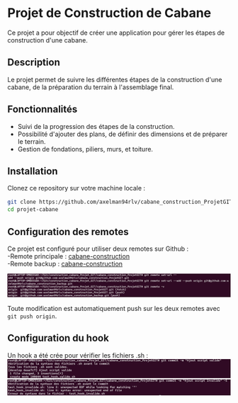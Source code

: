 # Projet de Construction de Cabane

Ce projet a pour objectif de créer une application pour gérer les étapes de construction d'une cabane.

## Description

Le projet permet de suivre les différentes étapes de la construction d'une cabane, de la préparation du terrain à l'assemblage final.

## Fonctionnalités

- Suivi de la progression des étapes de la construction.  
- Possibilité d'ajouter des plans, de définir des dimensions et de préparer le terrain.  
- Gestion de fondations, piliers, murs, et toiture.  

## Installation

Clonez ce repository sur votre machine locale :

```bash
git clone https://github.com/axelman94rlv/cabane_construction_ProjetGIT.git
cd projet-cabane
```


## Configuration des remotes


Ce projet est configuré pour utiliser deux remotes sur Github :  
-Remote principale : [cabane-construction](https://github.com/axelman94rlv/cabane_construction_ProjetGIT)  
-Remote backup : [cabane-construction](https://github.com/axelman94rlv/cabane_construction_backup)  

![screenshot de la commande](images/screen1.png)  

Toute modification est automatiquement push sur les deux remotes avec `git push origin`.

## Configuration du hook

Un hook a été crée pour vérifier les fichiers .sh :
![screen hook valide](images/Screen2.png)
![screen hook invalide](images/Screen3.png)


